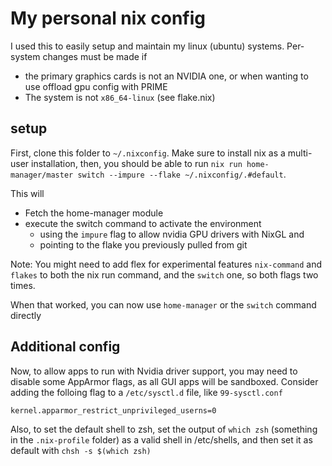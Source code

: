 # My personal nix config

I used this to easily setup and maintain my linux (ubuntu) systems. Per-system changes must be made if

- the primary graphics cards is not an NVIDIA one, or when wanting to use offload gpu config with PRIME
- The system is not `x86_64-linux` (see flake.nix)

## setup

First, clone this folder to `~/.nixconfig`.
Make sure to install nix as a multi-user installation, then, you should be able to run `nix run home-manager/master switch --impure --flake ~/.nixconfig/.#default`.

This will

- Fetch the home-manager module
- execute the switch command to activate the environment
  - using the `impure` flag to allow nvidia GPU drivers with NixGL and
  - pointing to the flake you previously pulled from git

Note: You might need to add flex for experimental features `nix-command` and `flakes` to both the nix run command, and the `switch` one, so both flags two times.

When that worked, you can now use `home-manager` or the `switch` command directly

## Additional config

Now, to allow apps to run with Nvidia driver support, you may need to disable some AppArmor flags, as all GUI apps will be sandboxed.
Consider adding the folloing flag to a `/etc/sysctl.d` file, like `99-sysctl.conf`

```sh
kernel.apparmor_restrict_unprivileged_userns=0
```

Also, to set the default shell to zsh, set the output of `which zsh` (something in the `.nix-profile` folder) as a valid shell in /etc/shells, and then set it as default with `chsh -s $(which zsh)`
